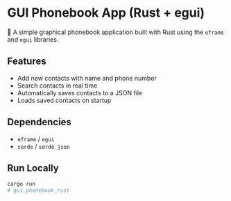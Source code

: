 # GUI Phonebook App (Rust + egui)

📒 A simple graphical phonebook application built with Rust using the `eframe` and `egui` libraries.

## Features

- Add new contacts with name and phone number
- Search contacts in real time
- Automatically saves contacts to a JSON file
- Loads saved contacts on startup

## Dependencies

- `eframe` / `egui`
- `serde` / `serde_json`

## Run Locally

```bash
cargo run
#   g u i _ p h o n e b o o k _ r u s t  
 